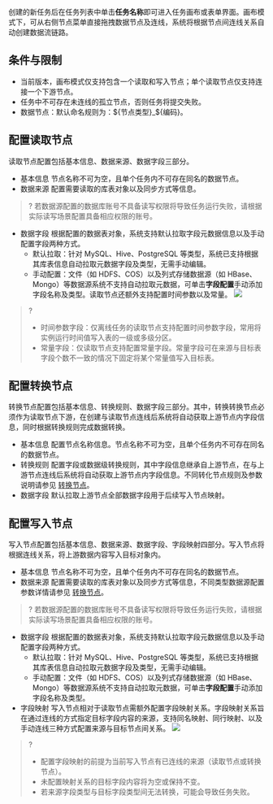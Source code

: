 创建的新任务后在任务列表中单击**任务名称**即可进入任务画布或表单界面。画布模式下，可从右侧节点菜单直接拖拽数据节点及连线，系统将根据节点间连线关系自动创建数据流链路。
## 条件与限制
- 当前版本，画布模式仅支持包含一个读取和写入节点；单个读取节点仅支持连接一个下游节点。
- 任务中不可存在未连线的孤立节点，否则任务将提交失败。
- 数据节点：默认命名规则为：${节点类型}_${编码}。

## 配置读取节点
读取节点配置包括基本信息、数据来源、数据字段三部分。
- 基本信息
节点名称不可为空，且单个任务内不可存在同名的数据节点。
- 数据来源
配置需要读取的库表对象以及同步方式等信息。
>? 若数据源配置的数据库账号不具备读写权限将导致任务运行失败，请根据实际读写场景配置具备相应权限的账号。
- 数据字段
根据配置的数据表对象，系统支持默认拉取字段元数据信息以及手动配置字段两种方式。
	- 默认拉取：针对 MySQL、Hive、PostgreSQL 等类型，系统已支持根据其库表信息自动拉取元数据字段及类型，无需手动编辑。
	- 手动配置：文件（如 HDFS、COS）以及列式存储数据源（如 HBase、Mongo）等数据源系统不支持自动拉取元数据，可单击**字段配置**手动添加字段名称及类型。读取节点还额外支持配置时间参数以及常量。
![](https://qcloudimg.tencent-cloud.cn/raw/c5fda664b1dcf6092c139f843626d1f9.png)
>? 
>- 时间参数字段：仅离线任务的读取节点支持配置时间参数字段，常用将实例运行时间值写入表的一级或多级分区。
>- 常量字段：仅读取节点支持配置常量字段。常量字段可在来源与目标表字段个数不一致的情况下固定将某个常量值写入目标表。

## 配置转换节点
转换节点配置包括基本信息、转换规则、数据字段三部分。其中，转换转换节点必须作为读取节点下游，在创建与读取节点连线后系统将自动获取上游节点内字段信息，同时根据转换规则完成数据转换。
- 基本信息
配置节点名称信息。节点名称不可为空，且单个任务内不可存在同名的数据节点。
- 转换规则
配置字段或数据级转换规则，其中字段信息继承自上游节点，在与上游节点连线后系统将自动获取上游节点内字段信息。不同转化节点规则及参数说明请参见 [转换节点](https://cloud.tencent.com/document/product/1580/77592)。
- 数据字段
默认拉取上游节点全部数据字段用于后续写入节点映射。

## 配置写入节点
写入节点配置包括基本信息、数据来源、数据字段、字段映射四部分。写入节点将根据连线关系，将上游数据内容写入目标对象内。
- 基本信息
节点名称不可为空，且单个任务内不可存在同名的数据节点。
- 数据来源
配置需要读取的库表对象以及同步方式等信息，不同类型数据源配置参数详情请参见 [转换节点](https://cloud.tencent.com/document/product/1580/77592)。
>? 若数据源配置的数据库账号不具备读写权限将导致任务运行失败，请根据实际读写场景配置具备相应权限的账号。

- 数据字段
根据配置的数据表对象，系统支持默认拉取字段元数据信息以及手动配置字段两种方式。
	- 默认拉取：针对 MySQL、Hive、PostgreSQL 等类型，系统已支持根据其库表信息自动拉取元数据字段及类型，无需手动编辑。
	- 手动配置：文件（如 HDFS、COS）以及列式存储数据源（如 HBase、Mongo）等数据源系统不支持自动拉取元数据，可单击**字段配置**手动添加字段名称及类型。
- 字段映射
写入节点相对于读取节点需额外配置字段映射关系。字段映射关系旨在通过连线的方式指定目标字段内容的来源，支持同名映射、同行映射、以及手动连线三种方式配置来源与目标节点间关系。
![](https://qcloudimg.tencent-cloud.cn/raw/61517ec2b35c3d0b1307b0a736f12c74.png)

>? 
>- 配置字段映射的前提为当前写入节点有已连线的来源（读取节点或转换节点）。
>- 未配置映射关系的目标字段内容将为空或保持不变。
>- 若来源字段类型与目标字段类型间无法转换，可能会导致任务失败。
